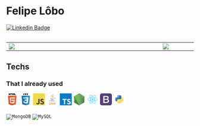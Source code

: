 # Felipe Lôbo
[![Linkedin Badge](https://img.shields.io/badge/-LinkedIn-blue?style=flat-square&logo=Linkedin&logoColor=white&link=https://www.linkedin.com/in/felipe-bastos-l%C3%B4bo-silva-7b8380201/)](https://www.linkedin.com/in/felipe-bastos-l%C3%B4bo-silva-7b8380201/)
<br>
<br>

<center>
	<table>
		<tr>
			<td>
				<img width="400px" align="left" src="https://github-readme-stats-puce-eight-35.vercel.app/api/top-langs/?username=felipeblobo&show_icons=true&langs_count=10&layout=compact&theme=cobalt&count_private=true"/>
			</td>
			<td>
				<img width="490px" align="left" src="https://github-readme-stats-puce-eight-35.vercel.app/api?username=felipeblobo&&count_private=true&show_icons=true&theme=cobalt"/>
			</td>
		</tr>
	</table>
</center>


## Techs 
### That I already used

<code><img height="32" src="https://raw.githubusercontent.com/github/explore/80688e429a7d4ef2fca1e82350fe8e3517d3494d/topics/html/html.png" alt="HTML5"/></code>
<code><img height="32" src="https://raw.githubusercontent.com/github/explore/80688e429a7d4ef2fca1e82350fe8e3517d3494d/topics/css/css.png" alt="CSS"/></code>
<code><img height="32" src="https://raw.githubusercontent.com/github/explore/80688e429a7d4ef2fca1e82350fe8e3517d3494d/topics/javascript/javascript.png" alt="Javascript"/></code>
<code><img height="32" src="https://raw.githubusercontent.com/github/explore/80688e429a7d4ef2fca1e82350fe8e3517d3494d/topics/java/java.png" alt="Java"/></code>
<code><img height="32" src="https://raw.githubusercontent.com/github/explore/80688e429a7d4ef2fca1e82350fe8e3517d3494d/topics/typescript/typescript.png" alt="Typescript"/></code>
<code><img height="32" src="https://raw.githubusercontent.com/github/explore/80688e429a7d4ef2fca1e82350fe8e3517d3494d/topics/nodejs/nodejs.png" alt="Nodejs"/></code>
<code><img height="32" src="https://raw.githubusercontent.com/github/explore/80688e429a7d4ef2fca1e82350fe8e3517d3494d/topics/react/react.png" alt="React"/></code>
<code><img height="32" src="https://raw.githubusercontent.com/github/explore/80688e429a7d4ef2fca1e82350fe8e3517d3494d/topics/bootstrap/bootstrap.png" alt="Bootstrap"/></code>
<code><img height="32" src="https://raw.githubusercontent.com/github/explore/80688e429a7d4ef2fca1e82350fe8e3517d3494d/topics/python/python.png" alt="Phyton"/></code>
<br>
<br>
<code><img height="32" src="https://img.shields.io/badge/MongoDB-4EA94B?style=for-the-badge&logo=mongodb&logoColor=white" alt="MongoDB"/></code>
<code><img height="32" src="https://img.shields.io/badge/MySQL-00000F?style=for-the-badge&logo=mysql&logoColor=white" alt="MySQL"/></code>



